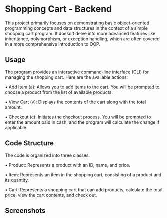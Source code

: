 
# Shopping Cart - Backend

This project primarily focuses on demonstrating basic object-oriented programming concepts and data structures in the context of a simple shopping cart program. It doesn't delve into more advanced features like inheritance, polymorphism, or exception handling, which are often covered in a more comprehensive introduction to OOP.


## Usage

The program provides an interactive command-line interface (CLI) for managing the shopping cart. Here are the available actions:

• Add Item (a): Allows you to add items to the cart. You will be prompted to choose a product from the list of available products.

• View Cart (v): Displays the contents of the cart along with the total amount.

• Checkout (c): Initiates the checkout process. You will be prompted to enter the amount paid in cash, and the program will calculate the change if applicable.


## Code Structure

The code is organized into three classes:

• Product: Represents a product with an ID, name, and price.

• Item: Represents an item in the shopping cart, consisting of a product and its quantity.

• Cart: Represents a shopping cart that can add products, calculate the total price, view the cart contents, and check out.

## Screenshots
